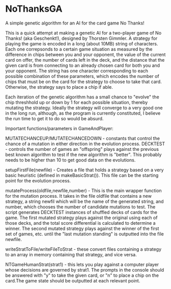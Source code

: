 # NoThanksGA
A simple genetic algorithm for an AI for the card game No Thanks!

This is a quick attempt at making a genetic AI for a two-player game of No Thanks! (aka Geschenkt!), designed by Thorsten Gimmler. A strategy for playing the game is encoded in a long (about 10MB) string of characters. Each one correpsonds to a certain game situation as measured by the difference in chips between you and your opponent, the value of the current card on offer, the number of cards left in the deck, and the distance that the given card is from connecting to an already chosen card for both you and your opponent. The string has one character corresponding to each possible combination of these parameters, which encodes the number of chips that must be on the card for the strategy to choose to take that card. Otherwise, the strategy says to place a chip if able. 

Each iteration of the genetic algorithm has a small chance to "evolve" the chip threshhold up or down by 1 for each possible situation, thereby mutating the strategy. Ideally the strategy will converge to a very good one in the long run, although, as the program is currently constituted, I believe the run time to get it to do so would be absurd.

Important functions/parameters in GameAndPlayer:

MUTATECHANCEUP/MUTATECHANCEDOWN - constants that control the chance of a mutation in either direction in the evolution process.
DECKTEST - controls the number of games an "offspring" plays against the previous best known algorithm to test if the new algorithm is "better". This probably needs to be higher than 10 to get good data on the evolutions. 

setupFirstFile(newfile) - Creates a file that holds a strategy based on a very basic heuristic (defined in makeBasicStrat()). This file can be the starting point for the evolution process. 

mutateProcess(oldfile,newfile,number) - This is the main wrapper function for the mutation process. It takes in the file oldfile that contains a new strategy, a string newfil which will be the name of the generated string, and number, which chooses the number of candidate mutations to test. The script generates DECKTEST instances of shuffled decks of cards for the game. The first mutated strategy plays against the original using each of those decks, and the total score differential is calculated to determine a winner. The second mutated strategy plays against the winner of the first set of games, etc. until the "last mutation standing" is outputted into the file newfile.

writeStratToFile/writeFileToStrat - these convert files containing a strategy to an array in memory containing that strategy, and vice versa.

NTGameHumanStrat(strat1) - this lets you play against a computer player whose decisions are governed by strat1. The prompts in the console should be answered with "y" to take the given card, or "n" to place a chip on the card.The game state should be outputted at each relevant point.
